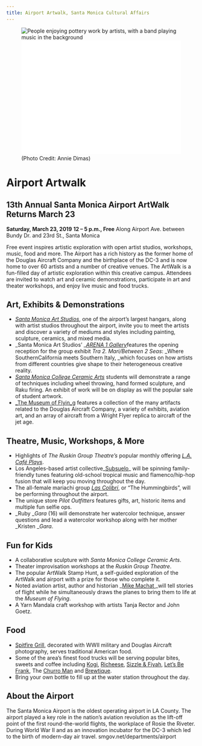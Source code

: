 ```yaml
---
title: Airport Artwalk, Santa Monica Cultural Affairs
---
```


<figure>
  <img src="/uploads/PhotoCredit_AnnieDimas3.jpg" height="300" alt="People enjoying pottery work by artists, with a band playing music in the background" />
  <img src="/assets/images/artsamo.svg" height="300" alt="ArtSaMo" />
  <figcaption>(Photo Credit: Annie Dimas)</figcaption>
</figure>

Airport Artwalk
===============

13th Annual Santa Monica Airport ArtWalk Returns March 23
---------------------------------------------------------

**Saturday, March 23, 2019**
**12 – 5 p.m., Free**
Along Airport Ave. between Bundy Dr. and 23rd St., Santa Monica

Free event inspires artistic exploration with open artist studios, workshops, music, food and more. The Airport has a rich history as the former home of the Douglas Aircraft Company and the birthplace of the DC-3 and is now home to over 60 artists and a number of creative venues. The ArtWalk is a fun-filled day of artistic exploration within this creative campus. Attendees are invited to watch art and ceramic demonstrations, participate in art and theater workshops, and enjoy live music and food trucks.

Art, Exhibits & Demonstrations 
-------------------------------

*   [_Santa Monica Art Studios_](http://www.santamonicaartstudios.com/), one of the airport’s largest hangars, along with artist studios throughout the airport, invite you to meet the artists and discover a variety of mediums and styles including painting, sculpture, ceramics, and mixed media.  
*   _Santa Monica Art Studios’ _[_ARENA 1 Gallery_](http://arena1gallery.com/women-look-out/)features the opening reception for the group exhibit _Tra 2. Mari/Between 2 Seas_: _Where SouthernCalifornia meets Southern Italy, _which focuses on how artists from different countries give shape to their heterogeneous creative reality. 
*   [_Santa Monica College Ceramic Arts_](http://homepage.smc.edu/phillips_franklyn/images/Ceramics_Department.htm) students will demonstrate a range of techniques including wheel throwing, hand formed sculpture, and Raku firing. An exhibit of work will be on display as will the popular sale of student artwork.  
*   [_The Museum of Flyin_g](http://www.museumofflying.org/) features a collection of the many artifacts related to the Douglas Aircraft Company, a variety of exhibits, aviation art, and an array of aircraft from a Wright Flyer replica to aircraft of the jet age.

Theatre, Music, Workshops, & More 
----------------------------------

*   Highlights of _The Ruskin Group Theatre’s_ popular monthly offering [_L.A. Café Plays_](http://www.ruskingrouptheatre.com/l-a-cafe-plays/).
*   Los Angeles-based artist collective_[Subsuelo](http://www.subsuelo.org/)_ will be spinning family-friendly tunes featuring old-school tropical music and flamenco/hip-hop fusion that will keep you moving throughout the day. 
*   The all-female mariachi group _[Las Colibrí](https://www.lascolibri.com/)_, or “The Hummingbirds”, will be performing throughout the airport. 
*   The unique store _Pilot Outfitters_ features gifts, art, historic items and multiple fun selfie ops. 
*   _Ruby __Gara_ (16) will demonstrate her watercolor technique, answer questions and lead a watercolor workshop along with her mother _Kristen __Gara_.

Fun for Kids 
-------------

*   A collaborative sculpture with _Santa Monica College Ceramic Arts_.
*   Theater improvisation workshops at the _Ruskin Group Theatre_.
*   The popular ArtWalk Stamp Hunt, a self-guided exploration of the ArtWalk and airport with a prize for those who complete it.
*   Noted aviation artist, author and historian _[Mike Machat ](http://www.mikemachatonline.com/)_will tell stories of flight while he simultaneously draws the planes to bring them to life at the _Museum of Flying_.
*   A Yarn Mandala craft workshop with artists Tanja Rector and John Goetz. 

Food
----

*   [Spitfire Grill](http://spitfiregrill.net/index.html), decorated with WWII military and Douglas Aircraft photography, serves traditional American food. 
*   Some of the area’s finest food trucks will be serving popular bites, sweets and coffee including [Kogi](http://kogibbq.com/menu/), [Richeese](https://www.richeeze.net/menu/), [Sizzle & Fiyah](https://roaminghunger.com/sizzle-fiyah/), [Let’s Be Frank](http://letsbefrankdogs.com/dog/menu/), The [Churro Man](http://elchurroman.com/) and [Brewtique](http://www.brewtiquela.com/).
*   Bring your own bottle to fill up at the water station throughout the day.

About the Airport 
------------------

The Santa Monica Airport is the oldest operating airport in LA County. The airport played a key role in the nation’s aviation revolution as the lift-off point of the first round-the-world flights, the workplace of Rosie the Riveter. During World War II and as an innovation incubator for the DC-3 which led to the birth of modern-day air travel. smgov.net/departments/airport

